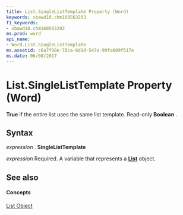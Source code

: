 ```yaml
---
title: List.SingleListTemplate Property (Word)
keywords: vbawd10.chm160563203
f1_keywords:
- vbawd10.chm160563203
ms.prod: word
api_name:
- Word.List.SingleListTemplate
ms.assetid: c6a7f98e-78ca-6d1d-547e-99fa609f517e
ms.date: 06/08/2017
---
```



# List.SingleListTemplate Property (Word)

 **True** if the entire list uses the same list template. Read-only **Boolean** .


## Syntax

 _expression_ . **SingleListTemplate**

 _expression_ Required. A variable that represents a **[List](list-object-word.md)** object.


## See also


#### Concepts


[List Object](list-object-word.md)

